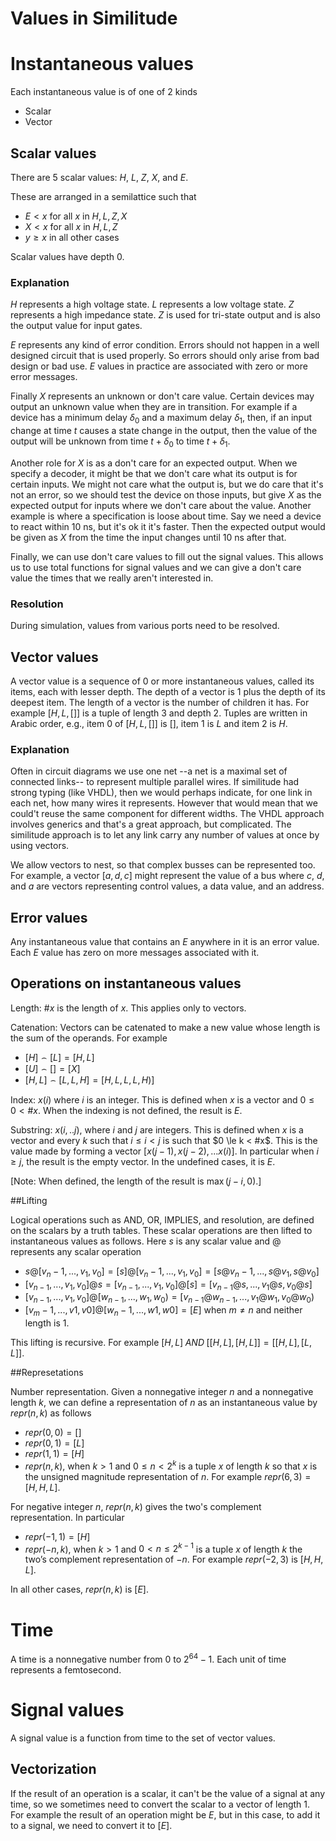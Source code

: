 # Values in Similitude

# Instantaneous values

Each instantaneous value is of one of 2 kinds

* Scalar
* Vector


## Scalar values
There are 5 scalar values: $H$, $L$, $Z$, $X$, and $E$.

These are arranged in a semilattice such that

* $E < x$ for all $x$ in ${H,L,Z,X}$ 
* $X < x$ for all $x$ in ${H,L,Z}$
* $y \ge x$ in all other cases
  
Scalar values have depth 0.

### Explanation

$H$ represents a high voltage state. $L$ represents a low voltage state. $Z$ represents a high impedance state. $Z$ is used for tri-state output and is also the output value for input gates.

$E$ represents any kind of error condition.  Errors should not happen in a well designed circuit that is used properly. So errors should only arise from bad design or bad use. $E$ values in practice are associated with zero or more error messages.

Finally $X$ represents an unknown or don't care value.  Certain devices may output an unknown value when they are in transition. For example if a device has a minimum delay $\delta_0$ and a maximum delay $\delta_1$, then, if an input change at time $t$ causes a state change in the output, then the value of the output will be unknown from time $t+\delta_0$ to time $t+\delta_1$. 

Another role for $X$ is as a don't care for an expected output. When we specify a decoder, it might be that we don't care what its output is for certain inputs. We might not care what the output is, but we do care that it's not an error, so we should test the device on those inputs, but give $X$ as the expected output for inputs where we don't care about the value.  Another example is where a specification is loose about time.  Say we need a device to react within 10 ns, but it's ok it it's faster.  Then the expected output would be given as $X$ from the time the input changes until 10 ns after that.

Finally, we can use don't care values to fill out the signal values. This allows us to use total functions for signal values and we can give a don't care value the times that we really aren't interested in.

### Resolution

During simulation, values from various ports need to be resolved.


## Vector values
A vector value is a sequence of 0 or more instantaneous values, called its items, each with lesser depth. The depth of a vector is 1 plus the depth of its deepest item.  The length of a vector is the number of children it has. For example $[H,L,[ ]]$ is a tuple of length 3 and depth 2.  Tuples are written in Arabic order, e.g., item 0 of $[H,L,[]]$ is $[]$, item 1 is $L$ and item 2 is $H$.

### Explanation

Often in circuit diagrams we use one net --a net is a maximal set of connected links-- to represent multiple parallel wires.  If similitude had strong typing (like VHDL), then we would perhaps indicate, for one link in each net, how many wires it represents. However that would mean that we could't reuse the same component for different widths.  The VHDL approach involves generics and that's a great approach, but complicated.  The similitude approach is to let any link carry any number of values at once by using vectors.

We allow vectors to nest, so that complex busses can be represented too.  For example, a vector $[a,d,c]$ might represent the value of a bus where $c$, $d$, and $a$ are vectors representing control values, a data value, and an address.

## Error values

Any instantaneous value that contains an $E$ anywhere in it is an error value.  Each $E$ value has zero on more messages associated with it.

## Operations on instantaneous values

Length: $\#x$ is the length of $x$.  This applies only to vectors.

Catenation: Vectors can be catenated to make a new value whose length is the sum of the operands. For example

* $[H] \smallfrown [L] = [H,L]$
* $[U]  \smallfrown [] = [X]$
* $[H,L] \smallfrown [L,L,H]=[H,L,L,L,H)]$

Index: $x(i)$ where $i$ is an integer. This is defined when $x$ is a vector and $0\le 0 < \#x$. When the indexing is not defined, the result is $E$.

Substring: $x(i,..j)$, where $i$ and $j$ are integers. This is defined when $x$ is a vector and every $k$ such that $i \le i < j$ is such that $0 \le k < #x$. This is the value made by forming a vector $[x(j-1), x(j-2), ... x(i)]$.  In particular when $i \ge j$, the result is the empty vector.  In the undefined cases, it is $E$.

[Note: When defined, the length of the result is $\max(j-i,0)$.]

##Lifting

Logical operations such as AND, OR, IMPLIES, and resolution, are defined on the scalars by a truth tables. These scalar operations are then lifted to instantaneous values as follows. Here $s$ is any scalar value and @ represents any scalar operation

* $s @ [v_n-1, ... , v_1, v_0] = [s] @ [v_n-1, ... , v_1, v_0]= [s @ v_n-1, ... , s @ v_1, s @ v_0]$
* $[v_{n-1}, ... , v_1, v_0] @ s = [v_{n-1}, ... , v_1, v_0] @ [s]  = [v_{n-1} @ s, ... , v_1 @ s, v_0 @ s]$
* $[v_{n-1}, ... , v_1, v_0] @ [w_{n-1}, ..., w_1, w_0) = [v_{n-1} @ w_{n-1}, ... , v_1 @ w_1, v_0 @ w_0)$
* $[v_m-1, ... , v1, v0] @ [w_n-1, ..., w1, w0] = [E]$ when $m\not=n$ and neither length is 1.

This lifting is recursive. For example $[H, L]\; AND\; [[H,L],[H,L]] = [[H,L],[L,L]]$.

##Represetations

Number representation. Given a nonnegative integer $n$ and a nonnegative length $k$, we can define a representation of $n$ as an instantaneous value by $repr(n, k)$ as follows

*   $repr(0, 0) = []$
*   $repr(0, 1) = [L]$
*   $repr(1, 1) = [H]$
*   $repr(n, k)$, when $k > 1$ and $0 \le n < 2^k$ is a tuple $x$ of length $k$ so that $x$ is the unsigned magnitude representation of $n$. For example $repr(6,3) = [H,H,L]$.

For negative integer $n$, $repr(n,k)$ gives the two's complement representation. In particular

* $repr(-1,1) = [H]$
* $repr(-n,k)$, when $k > 1$ and $0 < n \le 2^{k-1}$ is a tuple $x$ of length $k$ the two’s complement representation of $-n$. For example $repr(-2,3)$ is $[H,H,L]$.

In all other cases, $repr(n,k)$ is $[E]$.

# Time

A time is a nonnegative number from 0 to $2^{64}-1$.  Each unit of time represents a femtosecond.

# Signal values

A signal value is a function from time to the set of vector values. 

## Vectorization

If the result of an operation is a scalar, it can't be the value of a signal at any time, so  we sometimes need to convert the scalar to a vector of length 1.  For example the result of an operation might be $E$, but in this case, to add it to a signal, we need to convert it to $[E]$.

#
